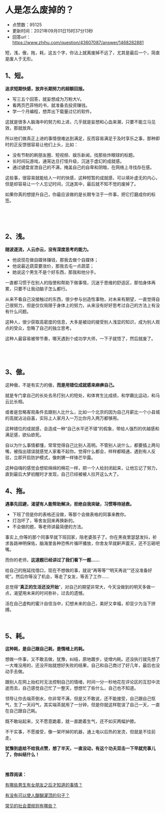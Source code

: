 # 人是怎么废掉的？
- 点赞数：95125
- 更新时间：2021年09月01日15时37分13秒
- 回答url：https://www.zhihu.com/question/43607087/answer/1468282881
<body>
 <p data-pid="FE0jsYBv">短，浅，傲，拖，耗，这五个字，你沾上就离废掉不远了，尤其是最后一个，简直是废人于无形。</p>
 <h2><b>1、短。</b></h2>
 <p data-pid="tGaU8FQX"><b>追求短期快感，放弃长期努力的超额回报。</b></p>
 <ul>
  <li data-pid="P-qX7_gr">写三五个回答，就妄想成为万粉大V。</li>
  <li data-pid="PbZKsWHH">看两页巴菲特的书，就准备去投资赚钱。</li>
  <li data-pid="f90d4Vkc">学一个月编程，想弄出下载量过亿的软件。</li>
 </ul>
 <p data-pid="shqikNzd">这就是很多人脑海中的努力和上进，几乎就是妄想和心血来潮，只要不能立马见效，那就放弃。</p>
 <p data-pid="BjB-HDYO">所以他们做真正上进的事情很难达到满足，反而容易满足于及时享乐之事，那种即时的正反馈很容易让他们上头，比如：</p>
 <ul>
  <li data-pid="IgItwXFE">没有节制的刷朋友圈、短视频、娱乐新闻，找那些炸眼球的标题。</li>
  <li data-pid="ptixADj8">长时间玩游戏，通宵达旦打怪升级，沉迷于虚幻的成就感。</li>
  <li data-pid="V4X_vne2">通过键盘宣泄自己的不满，掩盖自己的自卑和阴暗，在网络上寻找存在感。</li>
 </ul>
 <p data-pid="OXXtKx8X">这些事，很容易就能给人一时的快感，这种短暂的成就感，可以填补虚无的内心，但是却容易让一个人忘记时间，沉迷其中，最后就不知不觉的废掉了。</p>
 <p data-pid="uIJmV8aH">如果你真的想提升自己，你最应该做的是长期专注于一件事，把它打磨成你的标签。</p>
 <p class="ztext-empty-paragraph"><br></p>
 <p class="ztext-empty-paragraph"><br></p>
 <h2><b>2、浅。</b></h2>
 <p data-pid="VhqhKGPU"><b>随波逐流，人云亦云，没有深度思考的能力。</b></p>
 <ul>
  <li data-pid="Z0NfOpuT">他说现在做自媒体赚钱，那我去做个自媒体；</li>
  <li data-pid="Cmn9xfnw">他说最近蔬菜要涨价，那我去屯一点蔬菜；</li>
  <li data-pid="fCLxGfAD">她说这个男生不是个好东西，那我和他分手。</li>
 </ul>
 <p data-pid="UmBrod-L">一直都习惯于在别人的指使和帮助下做事情，沉迷于思维的舒适区，那怕身体再累，只要不让我动脑子怎么都行。</p>
 <p data-pid="o-Dn0HPJ">从来不看自己没接触过的东西，很少参与创造性事物，对未来有期望，一直觉得自己很努力，但是仅仅局限于身体上的努力，从来没有好好思考过自己的方法上有没有什么问题。</p>
 <p data-pid="cKjt9NJV">这种人，很少获取高密度的信息，大多是被动的接受别人浅显的知识，成为别人观点的受众，忽略了自己的独立思考。</p>
 <p data-pid="SKhxpebU">这种人最容易被带节奏，哪天遇到个成功学大师，一下子就悟了，然后就废了。</p>
 <h2><br></h2>
 <h2><b>3、傲。</b></h2>
 <p data-pid="oGlNVNFx">这种傲，不是有实力的傲，<b>而是用错位成就感来麻痹自己。</b></p>
 <p data-pid="0d5hNVNZ">就是专门拿自己的长处去吊打别人的短处，和体育生比成绩，和学霸比运动，和马云比长相。</p>
 <p data-pid="1JdDq63k">或者是忽略客观条件去跟别人比什么，比如一个北京的因为自己月薪比一个小县城的高就沾沾自喜，实际上人家月入一万比你月入两万都够用。</p>
 <p data-pid="aNpzTsFg">这种错位的成就感，会造成一种“自己水平还不错”的假象，带给人强烈的优越感和满足感，欲仙欲死。</p>
 <p data-pid="wqqrReau">自以为什么事情都懂，常常觉得自己比别人高明。不管别人说什么，都要插上两句嘴，被指出错误就感觉人家看不起你。觉得什么都会，样样都精通，遇到有人反驳，立即开启防护模式，像刺猬一样锋芒毕露。</p>
 <p data-pid="A-q9WvxC">这种自嗨的感觉会想软绵绵的棉花一样，把一个人给封闭起来，让他忘记了努力，直到最后大梦初醒时才发现，自己已经被被人拉开这么大了。</p>
 <h2>4、拖。</h2>
 <p data-pid="KcrAoYzH"><b>遇事先回避，渴望有人能帮助解决，拒绝自我突破，习惯等待拯救。</b></p>
 <ul>
  <li data-pid="FwtNH_mw">下班了但是你的表格还没做，等那个会做表格的同事来教你。</li>
  <li data-pid="5yNMjU7o">灯泡坏了，等舍友回来再换新的。</li>
  <li data-pid="zA2wa8N0">不会做的题，等老师讲最简便的方法。</li>
 </ul>
 <p data-pid="zk-Qrap1">事实上,你等的那个同事早就下班回家，陪老婆孩子了。你在黑夜里瑟瑟发抖，祈求各路神明保佑，脑海里各种恐怖片循环播放，你舍友早就鼾声震天，还不忘砸吧嘴。</p>
 <p data-pid="hrTB-2GR">而你的老师，<b>这道题已经讲过了我们看下一题……</b></p>
 <p data-pid="hm-1XKq6">给自己的拖延找借口，现在不想做的事，就说“再等等”“明天再说”“还没准备好呢”。然后你等没了机会，等走了女友，等丢了工作……</p>
 <p data-pid="54Ygxm-H">总觉得“<b>真正的生活还没开始</b>”，对自己的期望非常大，今天没做到的明天多做一点，渴望用未来的时间弥补，过去的遗憾。</p>
 <p data-pid="Y1XWFQI-">活在自己虚构的蜜汁自信当中，幻想未来的自己，美好又幸福，却显少为当下拼搏。</p>
 <p class="ztext-empty-paragraph"><br></p>
 <h2>5、耗。</h2>
 <p data-pid="0yiifCNt"><b>这种耗，是自己跟自己耗，是情绪上的耗。</b></p>
 <p data-pid="B87uaewS">想做一件事，又不敢去做，犹豫，纠结，原地踱步，徒增内耗。还没执行就先想了一大堆没用的，还没开始就想好失败的结果，自己和自己商讨了好几年，最后也没动手去做。</p>
 <p data-pid="WAvF6IHL">跟别人在网上抬杠时无法控制自己的情绪，时间一分一秒地花在评论区的互怼中流逝而去，自己感觉自己忙了一整天，想想忙了些什么，自己也不知道。</p>
 <p data-pid="rCbyLOBa">领导让你去端茶倒水，你非常不满，但是又不敢说，还不能接受，自己跟自己怄气，生了一天闷气，其实端茶就用了一分钟，但是你就这样耽误了自己一天，一直在自己跟自己耗。</p>
 <p data-pid="nEjhMmYJ">既不敢站起来，又不愿意跪着，就一直跪着生气，还不如买两幅护膝。</p>
 <p data-pid="2dv8FU9g">不干实事，不愿接受，像一架坏掉的机器，通上电以后热的发烫，但就是不往前走。</p>
 <p data-pid="go-stthi"><b>犹豫到底给不给我点赞，想了半天，一直没动，有这个功夫双击一下早就完事儿了，你纠结什么！</b></p>
 <p class="ztext-empty-paragraph"><br></p>
 <p data-pid="ZaAZvsfJ"><b>推荐阅读：</b></p>
 <p data-pid="_p4dZuW-"><a href="https://www.zhihu.com/question/295512496/answer/1479697475" class="internal">有哪些男生有女朋友之后才知道的事情？</a></p>
 <p data-pid="ywYYTDp3"><a href="https://www.zhihu.com/question/369784370/answer/1453164438" class="internal">有没有可以使人醍醐灌顶的句子？</a></p>
 <p data-pid="zI61bvGl"><a href="https://www.zhihu.com/question/19605307/answer/1323994521" class="internal">常见的社会潜规则有哪些？</a></p>
</body>